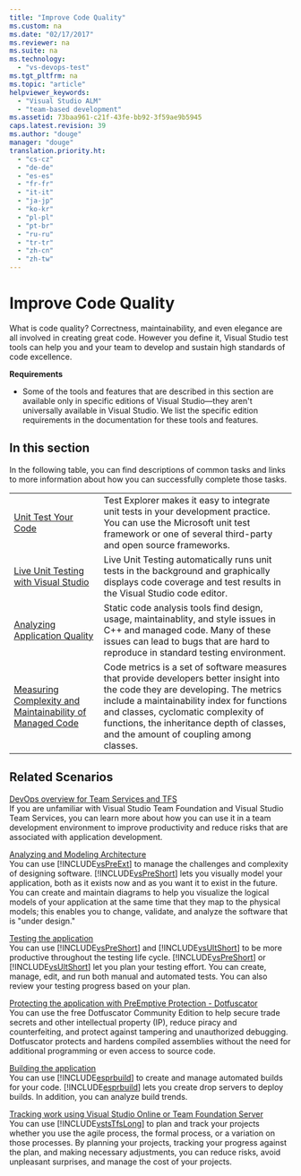 ```yaml
---
title: "Improve Code Quality"
ms.custom: na
ms.date: "02/17/2017"
ms.reviewer: na
ms.suite: na
ms.technology: 
  - "vs-devops-test"
ms.tgt_pltfrm: na
ms.topic: "article"
helpviewer_keywords: 
  - "Visual Studio ALM"
  - "team-based development"
ms.assetid: 73baa961-c21f-43fe-bb92-3f59ae9b5945
caps.latest.revision: 39
ms.author: "douge"
manager: "douge"
translation.priority.ht: 
  - "cs-cz"
  - "de-de"
  - "es-es"
  - "fr-fr"
  - "it-it"
  - "ja-jp"
  - "ko-kr"
  - "pl-pl"
  - "pt-br"
  - "ru-ru"
  - "tr-tr"
  - "zh-cn"
  - "zh-tw"
---
```

# Improve Code Quality
What is code quality? Correctness, maintainability, and even elegance are all involved in creating great code. However you define it, Visual Studio test tools can help you and your team to develop and sustain high standards of code excellence.  
  
 **Requirements**  
  
-   Some of the tools and features that are described in this section are available only in specific editions of Visual Studio—they aren't universally available in Visual Studio. We list the specific edition requirements in the documentation for these tools and features.  
  
## In this section  
 In the following table, you can find descriptions of common tasks and links to more information about how you can successfully complete those tasks.  
  
|||  
|-|-|  
|[Unit Test Your Code](../test/unit-test-your-code.md)|Test Explorer makes it easy to integrate unit tests in your development practice. You can use the Microsoft unit test framework or one of several third-party and open source frameworks.|  
|[Live Unit Testing with Visual Studio](../test/live-unit-testing.md)|Live Unit Testing automatically runs unit tests in the background and graphically displays code coverage and test results in the Visual Studio code editor.|  
|[Analyzing Application Quality](../code-quality/analyzing-application-quality-by-using-code-analysis-tools.md)|Static code analysis tools find design, usage, maintainablity, and style issues in C++ and managed code. Many of these issues can lead to bugs that are hard to reproduce in standard testing environment.|  
|[Measuring Complexity and Maintainability of Managed Code](../code-quality/measuring-complexity-and-maintainability-of-managed-code.md)|Code metrics is a set of software measures that provide developers better insight into the code they are developing. The metrics include a maintainability index for functions and classes, cyclomatic complexity of functions, the inheritance depth of classes, and the amount of coupling among classes.|  
  
## Related Scenarios  
 [DevOps overview for Team Services and TFS](https://www.visualstudio.com/docs/devops-alm-overview)  
 If you are unfamiliar with Visual Studio Team Foundation and Visual Studio Team Services, you can learn more about how you can use it in a team development environment to improve productivity and reduce risks that are associated with application development.  
  
 [Analyzing and Modeling Architecture](../modeling/analyze-and-model-your-architecture.md)  
 You can use [!INCLUDE[vsPreExt](../test/includes/vspreext_md.md)] to manage the challenges and complexity of designing software. [!INCLUDE[vsPreShort](../test/includes/vspreshort_md.md)] lets you visually model your application, both as it exists now and as you want it to exist in the future. You can create and maintain diagrams to help you visualize the logical models of your application at the same time that they map to the physical models; this enables you to change, validate, and analyze the software that is "under design."  
  
 [Testing the application](https://www.visualstudio.com/docs/test/overview)  
 You can use [!INCLUDE[vsPreShort](../test/includes/vspreshort_md.md)] and [!INCLUDE[vsUltShort](../test/includes/vsultshort_md.md)] to be more productive throughout the testing life cycle. [!INCLUDE[vsPreShort](../test/includes/vspreshort_md.md)] or [!INCLUDE[vsUltShort](../test/includes/vsultshort_md.md)] let you plan your testing effort. You can create, manage, edit, and run both manual and automated tests. You can also review your testing progress based on your plan.  
  
 [Protecting the application with PreEmptive Protection - Dotfuscator](../ide/dotfuscator/index.md)  
 You can use the free Dotfuscator Community Edition to help secure trade secrets and other intellectual property (IP), reduce piracy and counterfeiting, and protect against tampering and unauthorized debugging.  Dotfuscator protects and hardens compiled assemblies without the need for additional programming or even access to source code.
  
 [Building the application](https://www.visualstudio.com/docs/build/overview)  
 You can use [!INCLUDE[esprbuild](../test/includes/esprbuild_md.md)] to create and manage automated builds for your code. [!INCLUDE[esprbuild](../test/includes/esprbuild_md.md)] lets you create drop servers to deploy builds. In addition, you can analyze build trends.  
  
 [Tracking work using Visual Studio Online or Team Foundation Server](https://www.visualstudio.com/docs/work/overview)  
 You can use [!INCLUDE[vstsTfsLong](../test/includes/vststfslong_md.md)] to plan and track your projects whether you use the agile process, the formal process, or a variation on those processes. By planning your projects, tracking your progress against the plan, and making necessary adjustments, you can reduce risks, avoid unpleasant surprises, and manage the cost of your projects.
